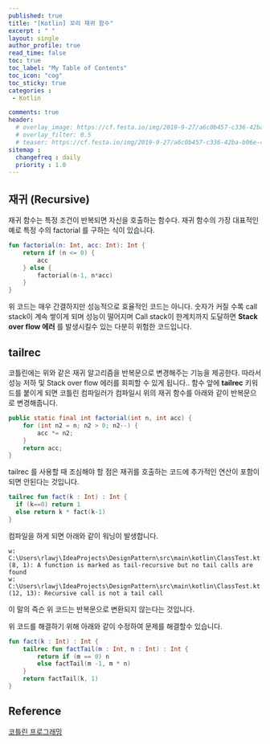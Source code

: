```yaml
---
published: true
title: "[Kotlin] 꼬리 재귀 함수"
excerpt : " "
layout: single
author_profile: true
read_time: false
toc: true
toc_label: "My Table of Contents"
toc_icon: "cog"
toc_sticky: true
categories :
 - Kotlin

comments: true
header:
  # overlay_image: https://cf.festa.io/img/2019-9-27/a6c0b457-c336-42ba-b06e-462de90ada91.jpg
  # overlay_filter: 0.5
  # teaser: https://cf.festa.io/img/2019-9-27/a6c0b457-c336-42ba-b06e-462de90ada91.jpg
sitemap :
  changefreq : daily
  priority : 1.0
---
```


## 재귀 (Recursive)

재귀 함수는 특정 조건이 반복되면 자신을 호출하는 함수다. 재귀 함수의 가장 대표적인 예로 특정 수의 factorial 를 구하는 식이 있습니다.

~~~kotlin
fun factorial(n: Int, acc: Int): Int {
    return if (n <= 0) {
        acc
    } else {
        factorial(n-1, n*acc)
    }
}
~~~

위 코드는 매우 간결하지만 성능적으로 효율적인 코드는 아니다. 숫자가 커질 수록 call stack이 계속 쌓이게 되며 성능이 떨어지며 Call stack이 한계치까지 도달하면 __Stack over flow 에러__ 를 발생시킬수 있는 다분히 위험한 코드입니다.

## tailrec

코틀린에는 위와 같은 재귀 알고리즘을 반복문으로 변경해주는 기능을 제공한다. 따라서 성능 저하 및 Stack over flow 에러를 회피할 수 있게 됩니다..
함수 앞에 __tailrec__ 키워드를 붙이게 되면 코틀린 컴파일러가 컴파일시 위의 재귀 함수를 아래와 같이 반복문으로 변경해줍니다.

~~~java
public static final int factorial(int n, int acc) {
    for (int n2 = n; n2 > 0; n2--) {
        acc *= n2;
    }
    return acc;
}
~~~

tailrec 를 사용할 때 조심해야 할 점은 재귀를 호출하는 코드에 추가적인 연산이 포함이 되면 안된다는 것입니다. 

~~~kotlin
tailrec fun fact(k : Int) : Int {
  if (k==0) return 1
  else return k * fact(k-1)
}
~~~

컴파일을 하게 되면 아래와 같이 워닝이 발생합니다.

~~~
w: C:\Users\rlawj\IdeaProjects\DesignPattern\src\main\kotlin\ClassTest.kt: (8, 1): A function is marked as tail-recursive but no tail calls are found
w: C:\Users\rlawj\IdeaProjects\DesignPattern\src\main\kotlin\ClassTest.kt: (12, 13): Recursive call is not a tail call
~~~

이 말의 즉슨 위 코드는 반복문으로 변환되지 않는다는 것입니다.

위 코드를 해결하기 위해 아래와 같이 수정하여 문제를 해결할수 있습니다.

~~~kotlin
fun fact(k : Int) : Int {
    tailrec fun factTail(m : Int, n : Int) : Int {
        return if (m == 0) n
        else factTail(m -1, m * n)
    }
    return factTail(k, 1)
}
~~~

## Reference

[코틀린 프로그래밍](http://acornpub.co.kr/book/programming-kotlin)